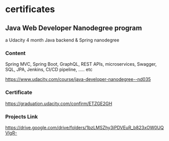 # certificates

## Java Web Developer Nanodegree program
a Udacity 4 month Java backend & Spring nanodegree

### Content
Spring MVC, Spring Boot, GraphQL, REST APIs, microservices, Swagger, 
SQL, JPA, Jenkins, CI/CD pipeline, ..... etc

https://www.udacity.com/course/java-developer-nanodegree--nd035


### Certificate 
https://graduation.udacity.com/confirm/ETZGE2GH

### Projects Link
https://drive.google.com/drive/folders/1bzLMSZhy3iPDVEuR_b823xOW0UQVlgR-


